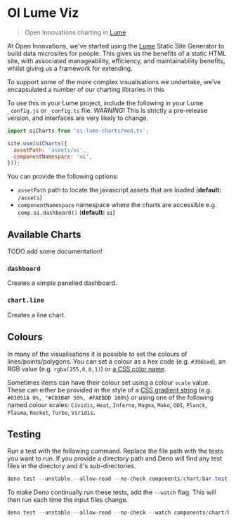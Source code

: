 # OI Lume Viz

> Open Innovations charting in [Lume](https://lume.land)

At Open Innovations, we've started using the [Lume](https://lume.land) Static Site Generator to build
data microsites for people. This gives us the benefits of a static HTML site, with associated manageability,
efficiency, and maintainability benefits, whilst giving us a framework for extending.

To support some of the more complex visualisations we undertake, we've encapsulated a number of our charting
libraries in this

To use this in your Lume project, include the following in your Lume `_config.js` or `_config.ts` file.
*WARNING*! This is strictly a pre-release version, and interfaces are very likely to change.

```js
import oiCharts from 'oi-lume-charts/mod.ts';

site.use(oiCharts({
  assetPath: 'assets/oi',
  componentNamespace: 'oi',
}));
```

You can provide the following options:

* `assetPath` path to locate the javascript assets that are loaded (**default:** `/assets`)
* `componentNamespace` namespace where the charts are accessible e.g. `comp.oi.dashboard()` (**default:** `oi`)

## Available Charts

TODO add some documentation!

### `dashboard`

Creates a simple panelled dashboard.

### `chart.line`

Creates a line chart.


## Colours

In many of the visualisations it is possible to set the colours of lines/points/polygons. You can set a colour as a hex code (e.g. `#396bad`), an RGB value (e.g. `rgba(255,0,0,1)`) or [a CSS color name](https://www.tutorialrepublic.com/css-reference/css-color-names.php).

Sometimes items can have their colour set using a colour `scale` value. These can either be provided in the style of a [CSS gradient string](https://developer.mozilla.org/en-US/docs/Web/CSS/gradient/linear-gradient) (e.g. `#03051A 0%, "#CB1B4F 50%, #FAEBDD 100%`) or using one of the following named colour scales: `Cividis`, `Heat`, `Inferno`, `Magma`, `Mako`, `ODI`, `Planck`, `Plasma`, `Rocket`, `Turbo`, `Viridis`.

## Testing

Run a test with the following command. Replace the file path with the tests you want to run.
If you provide a directory path and Deno will find any test files in the directory and it's sub-directories.

```powershell
deno test --unstable --allow-read --no-check components/chart/bar.test.ts
```

To make Deno continually run these tests, add the `--watch` flag. This will then run each time the input files change.

```powershell
deno test --unstable --allow-read --no-check --watch components/chart/bar.test.ts
```


